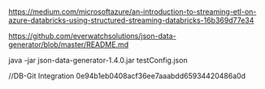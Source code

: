 https://medium.com/microsoftazure/an-introduction-to-streaming-etl-on-azure-databricks-using-structured-streaming-databricks-16b369d77e34


https://github.com/everwatchsolutions/json-data-generator/blob/master/README.md


java -jar json-data-generator-1.4.0.jar testConfig.json

//DB-Git Integration
0e94b1eb0408acf36ee7aaabdd65934420486a0d